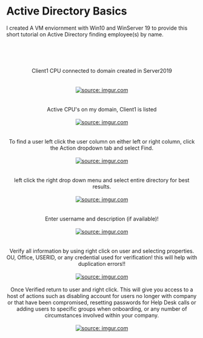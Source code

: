 <h1>Active Directory Basics</h1>

<p>
I created A VM enviornment with Win10 and WinServer 19 to provide this short tutorial on Active Directory finding employee(s) by name.   <br />
   
</p>
<br />
<br />
<br />



<p align="center">
Client1 CPU connected to domain created in Server2019 <br/>
  <br />
<br />
<a href="https://imgur.com/UFW9guK"><img src="https://i.imgur.com/UFW9guK.png" title="source: imgur.com" /></a><br />
  <br />
  <br />
  Active CPU's on my domain, Client1 is listed  <br />
<br />
<a href="https://imgur.com/JXmS7xb"><img src="https://i.imgur.com/JXmS7xb.png" title="source: imgur.com" /></a></a><br />
  <br />
  <br />
  To find a user left click the user column on either left or right column, click the Action dropdown tab and select Find. <br />
<br />
<a href="https://imgur.com/RGpF3Dc"><img src="https://i.imgur.com/RGpF3Dc.png" title="source: imgur.com" /></a></a><br />
  <br />
  <br />
  left click the right drop down menu and select entire directory for best results. <br />
<br />
<a href="https://imgur.com/aZgKGHH"><img src="https://i.imgur.com/aZgKGHH.png" title="source: imgur.com" /></a></a><br />
  <br />
  <br />
  Enter username and description (if available)! <br />
<br />
<a href="https://imgur.com/bJFNMRa"><img src="https://i.imgur.com/bJFNMRa.png" title="source: imgur.com" /></a></a><br />
  <br />
  <br />
  Verify all information by using right click on user and selecting properties. OU, Office, USERID, or any credential used for verification! this will help with duplication errors!! <br />
<br />
<a href="https://imgur.com/HO6e4eK"><img src="https://i.imgur.com/HO6e4eK.png" title="source: imgur.com" /></a></a><br />
  <br />
   Once Verified return to user and right click. This will give you access to a host of actions such as disabling account for users no longer with company or that have been compromised, resetting passwords for Help Desk calls or adding users to specific groups when onboarding, or any number of circumstances involved within your company. <br />
<br />
<a href="https://imgur.com/lX0bg32"><img src="https://i.imgur.com/lX0bg32.png" title="source: imgur.com" /></a></a><br />
  <br />
<br />
